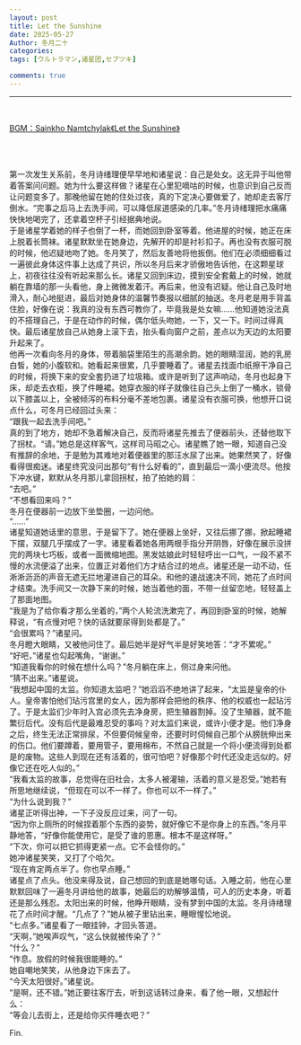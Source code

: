```yaml
---
layout: post
title: Let the Sunshine
date: 2025-05-27
Author: 冬月二十
categories: 
tags: [ウルトラマン,诸星团,セブツキ]

comments: true
--- 
```


***

<br>

[BGM：Sainkho Namtchylak《Let the Sunshine》](https://music.163.com/#/song?id=4466490)

<br>

<br>

第一次发生关系前，冬月诗绪理便早早地和诸星说：自己是处女。这无异于叫他带着答案问问题。她为什么要这样做？诸星在心里犯嘀咕的时候，也意识到自己反而让问题变多了。那晚他留在她的住处过夜，真的下定决心要做爱了，她却走去客厅倒水。“完事之后马上去洗手间，可以降低尿道感染的几率。”冬月诗绪理把水痛痛快快地喝完了，还拿着空杯子引经据典地说。
<br>
于是诸星学着她的样子也倒了一杯，而她回到卧室等着。他进屋的时候，她正在床上脱着长筒袜。诸星默默坐在她身边，先解开的却是衬衫扣子。再也没有衣服可脱的时候，他迟疑地吻了她。冬月笑了，然后友善地将他扳倒。他们在必须细细看过一遍彼此身体这件事上达成了共识，所以冬月后来才骄傲地告诉他，在这颗星球上，初夜往往没有听起来那么长。诸星又回到床边，摸到安全套戴上的时候，她就躺在靠墙的那一头看他，身上微微发着汗。再后来，他没有迟疑。他让自己及时地滑入，耐心地挺进，最后对她身体的温馨节奏报以细腻的抽送。冬月老是用手背盖住脸，好像在说：我真的没有东西可教你了，毕竟我是处女嘛……他知道她没法真的不搭理自己，于是在动作的时候，偶尔低头吻她，一下，又一下。时间过得真快。最后诸星放自己从她身上滚下去，抬头看向窗户之前，差点以为天边的太阳要升起来了。
<br>
他再一次看向冬月的身体，带着脑袋里陌生的高潮余韵。她的眼睛湿润，她的乳房白皙，她的小腹软和。她看起来很累，几乎要睡着了。诸星去找面巾纸擦干净自己的时候，将换下来的安全套扔进了垃圾箱。或许是听到了这声响动，冬月也起身下床，却走去衣柜，换了件睡裙。她穿衣服的样子就像往自己头上倒了一桶水，锁骨以下膝盖以上，全被倾泻的布料分毫不差地包裹。诸星没有衣服可换，他想开口说点什么，可冬月已经回过头来：
<br>
“跟我一起去洗手间吧。”
<br>
真的到了地方，她却不急着解决自己，反而将诸星先推去了便器前头，还替他取下了拐杖。“请。”她总是这样客气，这样司马昭之心。诸星瞧了她一眼，知道自己没有推辞的余地，于是勉为其难地对着便器里的那汪水尿了出来。她果然笑了，好像看得很痴迷。诸星终究没问出那句“有什么好看的”，直到最后一滴小便流尽。他按下冲水键，默默从冬月那儿拿回拐杖，拍了拍她的肩：
<br>
“去吧。”
<br>
“不想看回来吗？”
<br>
冬月在便器前一边放下坐垫圈，一边问他。
<br>
“……”
<br>
诸星知道她话里的意思，于是留下了。她在便器上坐好，又往后挪了挪，掀起睡裙下摆，双腿几乎摆成了一字。诸星看着她各用两根手指分开阴唇，好像在展示没拼完的两块七巧板，或者一面微缩地图。黑发姑娘此时轻轻呼出一口气，一段不紧不慢的水流便溢了出来，位置正对着他们方才结合过的地点。诸星还是一动不动，任淅淅沥沥的声音无遮无拦地灌进自己的耳朵。和他的速战速决不同，她花了点时间才结束。洗手间又一次静下来的时候，她当着他的面，不带一丝留恋地，轻轻盖上了那面地图。
<br>
“我是为了给你看才那么坐着的，”两个人轮流洗漱完了，再回到卧室的时候，她解释说，“有点慢对吧？快的话就要尿得到处都是了。”
<br>
“会很累吗？”诸星问。
<br>
冬月瞪大眼睛，又被他问住了。最后她半是好气半是好笑地答：“才不累呢。”
<br>
“好吧，”诸星也勾起嘴角，“谢谢。”
<br>
“知道我看你的时候在想什么吗？”冬月躺在床上，侧过身来问他。
<br>
“猜不出来。”诸星说。
<br>
“我想起中国的太监。你知道太监吧？”她滔滔不绝地讲了起来，“太监是皇帝的仆人。皇帝害怕他们玷污宫里的女人，因为那样会把他的秩序、他的权威也一起玷污了。于是太监们少年时入宫必须先去净身房，把生殖器割掉。没了生殖器，就不能繁衍后代。没有后代是最难忍受的事吗？对太监们来说，或许小便才是。他们净身之后，终生无法正常排尿，不但要伺候皇帝，还要时时伺候自己那个从膀胱伸出来的伤口。他们要蹲着，要用管子，要用棉布，不然自己就是一个将小便流得到处都是的废物。这些人到现在还有活着的，很可怕吧？好像那个时代还没走远似的。好像它还在吃人似的。”
<br>
“我看太监的故事，总觉得在旧社会，太多人被灌输，活着的意义是忍受。”她若有所思地继续说，“但现在可以不一样了。你也可以不一样了。”
<br>
“为什么说到我？”
<br>
诸星正听得出神，一下子没反应过来，问了一句。
<br>
“因为你上厕所的时候捏着那个东西的姿势，就好像它不是你身上的东西。”冬月平静地答，“好像你能使用它，是受了谁的恩惠。根本不是这样呀。”
<br>
“下次，你可以把它抓得更紧一点。它不会怪你的。”
<br>
她冲诸星笑笑，又打了个哈欠。
<br>
“现在肯定两点半了。你也早点睡。”
<br>
诸星点了点头。他没来得及说，自己想回的到底是她哪句话。入睡之前，他在心里默默回味了一遍冬月讲给他的故事，她最后的劝解够温情，可人的历史本身，听着还是那么残忍。太阳出来的时候，他睁开眼睛，没有梦到中国的太监。冬月诗绪理花了点时间才醒。“几点了？”她从被子里钻出来，睡眼惺忪地说。
<br>
“七点多。”诸星看了一眼挂钟，才回头答道。
<br>
“天啊，”她唉声叹气，“这么快就被传染了？”
<br>
“什么？”
<br>
“作息。放假的时候我很能睡的。”
<br>
她自嘲地笑笑，从他身边下床去了。
<br>
“今天太阳很好。”诸星说。
<br>
“是啊，还不错。”她正要往客厅去，听到这话转过身来，看了他一眼，又想起什么：
<br>
“等会儿去街上，还是给你买件睡衣吧？”
<br>

Fin.

